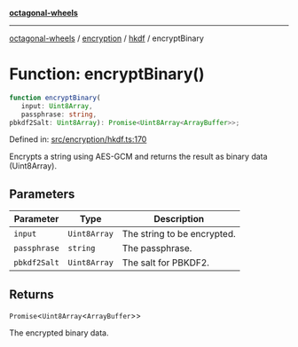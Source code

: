 [**octagonal-wheels**](../../../README.md)

***

[octagonal-wheels](../../../modules.md) / [encryption](../../README.md) / [hkdf](../README.md) / encryptBinary

# Function: encryptBinary()

```ts
function encryptBinary(
   input: Uint8Array, 
   passphrase: string, 
pbkdf2Salt: Uint8Array): Promise<Uint8Array<ArrayBuffer>>;
```

Defined in: [src/encryption/hkdf.ts:170](https://github.com/vrtmrz/octagonal-wheels/blob/main/src/encryption/hkdf.ts#L170)

Encrypts a string using AES-GCM and returns the result as binary data (Uint8Array).

## Parameters

| Parameter | Type | Description |
| ------ | ------ | ------ |
| `input` | `Uint8Array` | The string to be encrypted. |
| `passphrase` | `string` | The passphrase. |
| `pbkdf2Salt` | `Uint8Array` | The salt for PBKDF2. |

## Returns

`Promise`\<`Uint8Array`\<`ArrayBuffer`\>\>

The encrypted binary data.
